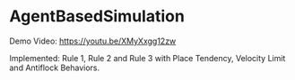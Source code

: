 # AgentBasedSimulation

Demo Video: https://youtu.be/XMyXxgg12zw

Implemented: Rule 1, Rule 2 and Rule 3 with Place Tendency, Velocity Limit and Antiflock Behaviors.

